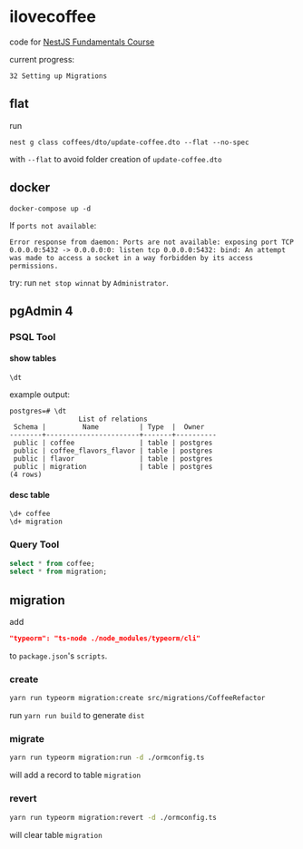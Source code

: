 # ilovecoffee

code for [NestJS Fundamentals Course](https://courses.nestjs.com/)

current progress:

`32 Setting up Migrations`

## flat

run

```
nest g class coffees/dto/update-coffee.dto --flat --no-spec
```

with `--flat` to avoid folder creation of `update-coffee.dto`

## docker

```
docker-compose up -d
```

If `ports not available`:

```
Error response from daemon: Ports are not available: exposing port TCP 0.0.0.0:5432 -> 0.0.0.0:0: listen tcp 0.0.0.0:5432: bind: An attempt was made to access a socket in a way forbidden by its access permissions.
```

try: run `net stop winnat` by `Administrator`.

## pgAdmin 4

### PSQL Tool

#### show tables

```psql
\dt
```

example output:

```psql
postgres=# \dt
                 List of relations
 Schema |         Name          | Type  |  Owner
--------+-----------------------+-------+----------
 public | coffee                | table | postgres
 public | coffee_flavors_flavor | table | postgres
 public | flavor                | table | postgres
 public | migration             | table | postgres
(4 rows)
```

#### desc table

```psql
\d+ coffee
\d+ migration
```

### Query Tool

```sql
select * from coffee;
select * from migration;
```

## migration

add 

```json
"typeorm": "ts-node ./node_modules/typeorm/cli"
```

to `package.json`'s `scripts`.

### create

```bash
yarn run typeorm migration:create src/migrations/CoffeeRefactor
```

run `yarn run build` to generate `dist`

### migrate

```bash
yarn run typeorm migration:run -d ./ormconfig.ts
```

will add a record to table `migration`

### revert

```bash
yarn run typeorm migration:revert -d ./ormconfig.ts
```

will clear table `migration`





